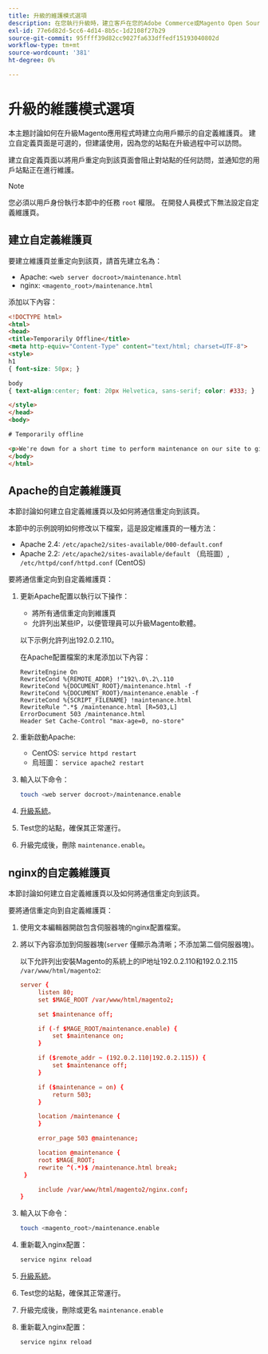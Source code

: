 ```yaml
---
title: 升級的維護模式選項
description: 在您執行升級時，建立客戶在您的Adobe Commerce或Magento Open Source店面看到的自定義維護模式頁面。
exl-id: 77e6d82d-5cc6-4d14-8b5c-1d2108f27b29
source-git-commit: 95ffff39d82cc9027fa633dffedf15193040802d
workflow-type: tm+mt
source-wordcount: '381'
ht-degree: 0%

---
```


# 升級的維護模式選項

本主題討論如何在升級Magento應用程式時建立向用戶顯示的自定義維護頁。 建立自定義頁面是可選的，但建議使用，因為您的站點在升級過程中可以訪問。

建立自定義頁面以將用戶重定向到該頁面會阻止對站點的任何訪問，並通知您的用戶站點正在進行維護。

>[!NOTE]
>
>您必須以用戶身份執行本節中的任務 `root` 權限。 在開發人員模式下無法設定自定義維護頁。

## 建立自定義維護頁

要建立維護頁並重定向到該頁，請首先建立名為：

- Apache: `<web server docroot>/maintenance.html`
- nginx: `<magento_root>/maintenance.html`

添加以下內容：

```html
<!DOCTYPE html>
<html>
<head>
<title>Temporarily Offline</title>
<meta http-equiv="Content-Type" content="text/html; charset=UTF-8">
<style>
h1
{ font-size: 50px; }

body
{ text-align:center; font: 20px Helvetica, sans-serif; color: #333; }

</style>
</head>
<body>

# Temporarily offline

<p>We're down for a short time to perform maintenance on our site to give you the best possible experience. Check back soon!</p>
</body>
</html>
```

## Apache的自定義維護頁

本節討論如何建立自定義維護頁以及如何將通信重定向到該頁。

本節中的示例說明如何修改以下檔案，這是設定維護頁的一種方法：

- Apache 2.4: `/etc/apache2/sites-available/000-default.conf`
- Apache 2.2: `/etc/apache2/sites-available/default` （烏班圖）, `/etc/httpd/conf/httpd.conf` (CentOS)

要將通信重定向到自定義維護頁：

1. 更新Apache配置以執行以下操作：

   - 將所有通信重定向到維護頁
   - 允許列出某些IP，以便管理員可以升級Magento軟體。

   以下示例允許列出192.0.2.110。

   在Apache配置檔案的末尾添加以下內容：

   ```terminal
   RewriteEngine On
   RewriteCond %{REMOTE_ADDR} !^192\.0\.2\.110
   RewriteCond %{DOCUMENT_ROOT}/maintenance.html -f
   RewriteCond %{DOCUMENT_ROOT}/maintenance.enable -f
   RewriteCond %{SCRIPT_FILENAME} !maintenance.html
   RewriteRule ^.*$ /maintenance.html [R=503,L]
   ErrorDocument 503 /maintenance.html
   Header Set Cache-Control "max-age=0, no-store"
   ```

1. 重新啟動Apache:

   - CentOS: `service httpd restart`
   - 烏班圖： `service apache2 restart`

1. 輸入以下命令：

   ```bash
   touch <web server docroot>/maintenance.enable
   ```

1. [升級系統](../implementation/perform-upgrade.md)。
1. Test您的站點，確保其正常運行。
1. 升級完成後，刪除 `maintenance.enable`。

## nginx的自定義維護頁

本節討論如何建立自定義維護頁以及如何將通信重定向到該頁。

要將通信重定向到自定義維護頁：

1. 使用文本編輯器開啟包含伺服器塊的nginx配置檔案。
1. 將以下內容添加到伺服器塊(`server` 僅顯示為清晰；不添加第二個伺服器塊)。

   以下允許列出安裝Magento的系統上的IP地址192.0.2.110和192.0.2.115 `/var/www/html/magento2`:

   ```conf
   server {
        listen 80;
        set $MAGE_ROOT /var/www/html/magento2;
   
        set $maintenance off;
   
        if (-f $MAGE_ROOT/maintenance.enable) {
            set $maintenance on;
        }
   
        if ($remote_addr ~ (192.0.2.110|192.0.2.115)) {
            set $maintenance off;
        }
   
        if ($maintenance = on) {
            return 503;
        }
   
        location /maintenance {
        }
   
        error_page 503 @maintenance;
   
        location @maintenance {
        root $MAGE_ROOT;
        rewrite ^(.*)$ /maintenance.html break;
    }
   
        include /var/www/html/magento2/nginx.conf;
   }
   ```

1. 輸入以下命令：

   ```bash
   touch <magento_root>/maintenance.enable
   ```

1. 重新載入nginx配置：

   ```bash
   service nginx reload
   ```

1. [升級系統](../implementation/perform-upgrade.md)。
1. Test您的站點，確保其正常運行。
1. 升級完成後，刪除或更名 `maintenance.enable`
1. 重新載入nginx配置：

   ```bash
   service nginx reload
   ```

